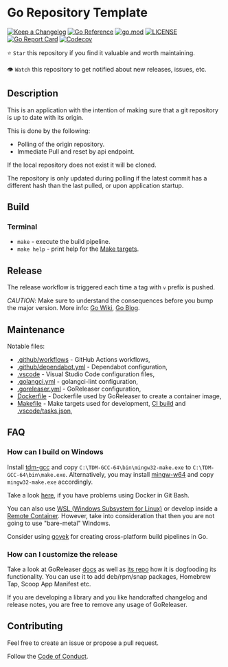 # Go Repository Template

[![Keep a Changelog](https://img.shields.io/badge/changelog-Keep%20a%20Changelog-%23E05735)](CHANGELOG.md)
[![Go Reference](https://pkg.go.dev/badge/github.com/clbiggs/git-sync.svg)](https://pkg.go.dev/github.com/clbiggs/git-sync)
[![go.mod](https://img.shields.io/github/go-mod/go-version/clbiggs/git-sync)](go.mod)
[![LICENSE](https://img.shields.io/github/license/clbiggs/git-sync)](LICENSE)
[![Go Report Card](https://goreportcard.com/badge/github.com/clbiggs/git-sync)](https://goreportcard.com/report/github.com/clbiggs/git-sync)
[![Codecov](https://codecov.io/gh/clbiggs/git-sync/branch/main/graph/badge.svg)](https://codecov.io/gh/clbiggs/git-sync)

⭐ `Star` this repository if you find it valuable and worth maintaining.

👁 `Watch` this repository to get notified about new releases, issues, etc.

## Description

This is an application with the intention of making sure that a git repository is up to date with its origin.

This is done by the following:
- Polling of the origin repository.
- Immediate Pull and reset by api endpoint.

If the local repository does not exist it will be cloned.

The repository is only updated during polling if the latest commit has a different hash than the last pulled, or upon
application startup.

## Build

### Terminal

- `make` - execute the build pipeline.
- `make help` - print help for the [Make targets](Makefile).

## Release

The release workflow is triggered each time a tag with `v` prefix is pushed.

_CAUTION_: Make sure to understand the consequences before you bump the major version.
More info: [Go Wiki](https://github.com/golang/go/wiki/Modules#releasing-modules-v2-or-higher),
[Go Blog](https://blog.golang.org/v2-go-modules).

## Maintenance

Notable files:

- [.github/workflows](.github/workflows) - GitHub Actions workflows,
- [.github/dependabot.yml](.github/dependabot.yml) - Dependabot configuration,
- [.vscode](.vscode) - Visual Studio Code configuration files,
- [.golangci.yml](.golangci.yml) - golangci-lint configuration,
- [.goreleaser.yml](.goreleaser.yml) - GoReleaser configuration,
- [Dockerfile](Dockerfile) - Dockerfile used by GoReleaser to create a container image,
- [Makefile](Makefile) - Make targets used for development, [CI build](.github/workflows) and [.vscode/tasks.json](.vscode/tasks.json),

## FAQ

### How can I build on Windows

Install [tdm-gcc](https://jmeubank.github.io/tdm-gcc/)
and copy `C:\TDM-GCC-64\bin\mingw32-make.exe`
to `C:\TDM-GCC-64\bin\make.exe`.
Alternatively, you may install [mingw-w64](http://mingw-w64.org/doku.php)
and copy `mingw32-make.exe` accordingly.

Take a look [here](https://github.com/docker-archive/toolbox/issues/673#issuecomment-355275054),
if you have problems using Docker in Git Bash.

You can also use [WSL (Windows Subsystem for Linux)](https://docs.microsoft.com/en-us/windows/wsl/install-win10)
or develop inside a [Remote Container](https://code.visualstudio.com/docs/remote/containers).
However, take into consideration that then you are not going to use "bare-metal" Windows.

Consider using [goyek](https://github.com/goyek/goyek)
for creating cross-platform build pipelines in Go.

### How can I customize the release

Take a look at GoReleaser [docs](https://goreleaser.com/customization/)
as well as [its repo](https://github.com/goreleaser/goreleaser/)
how it is dogfooding its functionality.
You can use it to add deb/rpm/snap packages, Homebrew Tap, Scoop App Manifest etc.

If you are developing a library and you like handcrafted changelog and release notes,
you are free to remove any usage of GoReleaser.

## Contributing

Feel free to create an issue or propose a pull request.

Follow the [Code of Conduct](CODE_OF_CONDUCT.md).
